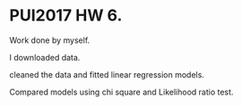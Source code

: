 # PUI2017 HW 6.

Work done by myself.

I downloaded data.

cleaned the data and fitted linear regression models.

Compared models using chi square and Likelihood ratio test.
